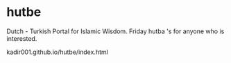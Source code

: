 # hutbe
Dutch - Turkish Portal for Islamic Wisdom. Friday hutba 's for anyone who is interested.

kadir001.github.io/hutbe/index.html
